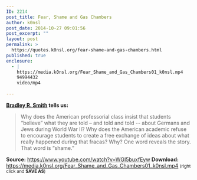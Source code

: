 ```yaml
---
ID: 2214
post_title: Fear, Shame and Gas Chambers
author: k0nsl
post_date: 2014-10-27 09:01:56
post_excerpt: ""
layout: post
permalink: >
  https://quotes.k0nsl.org/fear-shame-and-gas-chambers.html
published: true
enclosure:
  - |
    https://media.k0nsl.org/Fear_Shame_and_Gas_Chambers01_k0nsl.mp4
    94994432
    video/mp4
    
---
```

<strong><a href="http://codoh.com/library/authors/1425/" title="Bradley R. Smith" target="_blank">Bradley R. Smith</a> tells us:</strong>
<blockquote>Why does the American professorial class insist that students “believe” what they are told – and told and told -- about Germans and Jews during World War II? Why does the American academic refuse to encourage students to create a free exchange of ideas about what really happened during that fracas? Why? One word reveals the story. That word is “shame.”</blockquote>

<strong>Source:</strong> <a href="https://www.youtube.com/watch?v=WGI5buxfEyw" target="_blank">https://www.youtube.com/watch?v=WGI5buxfEyw</a>
<strong>Download:</strong> <a href="https://media.k0nsl.org/Fear_Shame_and_Gas_Chambers01_k0nsl.mp4" target="_blank">https://media.k0nsl.org/Fear_Shame_and_Gas_Chambers01_k0nsl.mp4</a> <small>(right click and <strong>SAVE AS</strong>)</small>